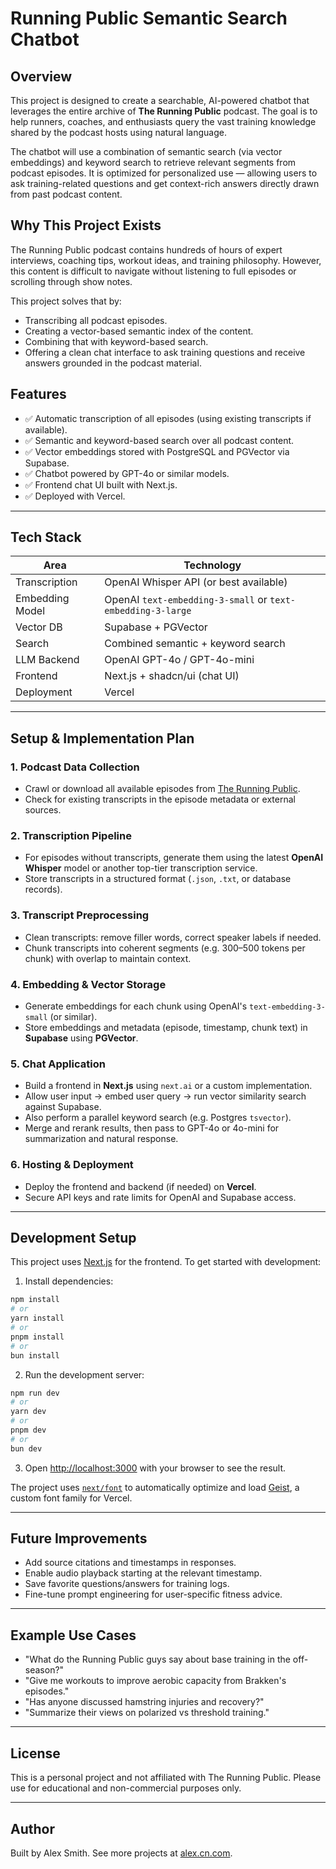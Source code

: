 # Running Public Semantic Search Chatbot

## Overview

This project is designed to create a searchable, AI-powered chatbot that leverages the entire archive of **The Running Public** podcast. The goal is to help runners, coaches, and enthusiasts query the vast training knowledge shared by the podcast hosts using natural language.

The chatbot will use a combination of semantic search (via vector embeddings) and keyword search to retrieve relevant segments from podcast episodes. It is optimized for personalized use — allowing users to ask training-related questions and get context-rich answers directly drawn from past podcast content.

## Why This Project Exists

The Running Public podcast contains hundreds of hours of expert interviews, coaching tips, workout ideas, and training philosophy. However, this content is difficult to navigate without listening to full episodes or scrolling through show notes.

This project solves that by:
- Transcribing all podcast episodes.
- Creating a vector-based semantic index of the content.
- Combining that with keyword-based search.
- Offering a clean chat interface to ask training questions and receive answers grounded in the podcast material.

## Features

- ✅ Automatic transcription of all episodes (using existing transcripts if available).
- ✅ Semantic and keyword-based search over all podcast content.
- ✅ Vector embeddings stored with PostgreSQL and PGVector via Supabase.
- ✅ Chatbot powered by GPT-4o or similar models.
- ✅ Frontend chat UI built with Next.js.
- ✅ Deployed with Vercel.

---

## Tech Stack

| Area                  | Technology                      |
|-----------------------|----------------------------------|
| Transcription         | OpenAI Whisper API (or best available) |
| Embedding Model       | OpenAI `text-embedding-3-small` or `text-embedding-3-large` |
| Vector DB             | Supabase + PGVector              |
| Search                | Combined semantic + keyword search |
| LLM Backend           | OpenAI GPT-4o / GPT-4o-mini       |
| Frontend              | Next.js + shadcn/ui (chat UI)    |
| Deployment            | Vercel                           |

---

## Setup & Implementation Plan

### 1. Podcast Data Collection
- Crawl or download all available episodes from [The Running Public](https://therunningpublic.podbean.com/).
- Check for existing transcripts in the episode metadata or external sources.

### 2. Transcription Pipeline
- For episodes without transcripts, generate them using the latest **OpenAI Whisper** model or another top-tier transcription service.
- Store transcripts in a structured format (`.json`, `.txt`, or database records).

### 3. Transcript Preprocessing
- Clean transcripts: remove filler words, correct speaker labels if needed.
- Chunk transcripts into coherent segments (e.g. 300–500 tokens per chunk) with overlap to maintain context.

### 4. Embedding & Vector Storage
- Generate embeddings for each chunk using OpenAI's `text-embedding-3-small` (or similar).
- Store embeddings and metadata (episode, timestamp, chunk text) in **Supabase** using **PGVector**.

### 5. Chat Application
- Build a frontend in **Next.js** using `next.ai` or a custom implementation.
- Allow user input → embed user query → run vector similarity search against Supabase.
- Also perform a parallel keyword search (e.g. Postgres `tsvector`).
- Merge and rerank results, then pass to GPT-4o or 4o-mini for summarization and natural response.

### 6. Hosting & Deployment
- Deploy the frontend and backend (if needed) on **Vercel**.
- Secure API keys and rate limits for OpenAI and Supabase access.

---

## Development Setup

This project uses [Next.js](https://nextjs.org) for the frontend. To get started with development:

1. Install dependencies:
```bash
npm install
# or
yarn install
# or
pnpm install
# or
bun install
```

2. Run the development server:
```bash
npm run dev
# or
yarn dev
# or
pnpm dev
# or
bun dev
```

3. Open [http://localhost:3000](http://localhost:3000) with your browser to see the result.

The project uses [`next/font`](https://nextjs.org/docs/app/building-your-application/optimizing/fonts) to automatically optimize and load [Geist](https://vercel.com/font), a custom font family for Vercel.

---

## Future Improvements

- Add source citations and timestamps in responses.
- Enable audio playback starting at the relevant timestamp.
- Save favorite questions/answers for training logs.
- Fine-tune prompt engineering for user-specific fitness advice.

---

## Example Use Cases

- "What do the Running Public guys say about base training in the off-season?"
- "Give me workouts to improve aerobic capacity from Brakken's episodes."
- "Has anyone discussed hamstring injuries and recovery?"
- "Summarize their views on polarized vs threshold training."

---

## License

This is a personal project and not affiliated with The Running Public. Please use for educational and non-commercial purposes only.

---

## Author

Built by Alex Smith. See more projects at [alex.cn.com](https://alex.cn.com).
